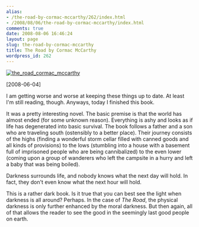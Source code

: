 ```yaml
---
alias:
- /the-road-by-cormac-mccarthy/262/index.html
- /2008/08/06/the-road-by-cormac-mccarthy/index.html
comments: true
date: 2008-08-06 16:46:24
layout: page
slug: the-road-by-cormac-mccarthy
title: The Road by Cormac McCarthy
wordpress_id: 262
---
```


[![the_road_cormac_mccarthy](http://farm4.static.flickr.com/3256/2571028656_6a581b4f5d_o.jpg)](http://www.amazon.com/gp/product/0307387895?ie=UTF8&tag=gtww-20&linkCode=as2&camp=1789&creative=9325&creativeASIN=0307387895)


[2008-06-04]

I am getting worse and worse at keeping these things up to date.  At least I'm still reading, though.  Anyways, today I finished this book.

It was a pretty interesting novel.  The basic premise is that the world has almost ended (for some unknown reason).  Everything is ashy and looks as if life has degenerated into basic survival.  The book follows a father and a son who are traveling south (ostensibly to a better place).  Their journey consists of the highs (finding a wonderful storm cellar filled with canned goods and all kinds of provisions) to the lows (stumbling into a house with a basement full of imprisoned people who are being cannibalized) to the even lower (coming upon a group of wanderers who left the campsite in a hurry and left a baby that was being boiled).

Darkness surrounds life, and nobody knows what the next day will hold.  In fact, they don't even know what the next hour will hold.

This is a rather dark book.  Is it true that you can best see the light when darkness is all around?  Perhaps.  In the case of _The Road_, the physical darkness is only further enhanced by the moral darkness.  But then again, all of that allows the reader to see the good in the seemingly last good people on earth.
